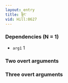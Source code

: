 ```yaml
---
layout: entry
title: རྙིང་
vid: Hill:0627
---
```

### Dependencies (N = 1)
* `arg1` 1


### Two overt arguments


### Three overt arguments

